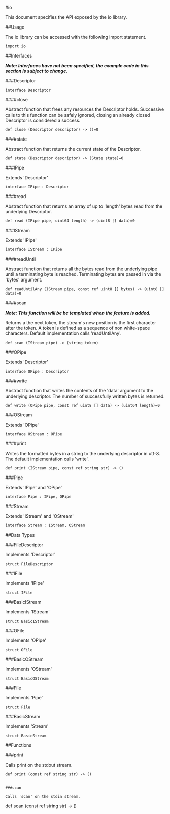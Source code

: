 #io

This document specifies the API exposed by the io library.

##Usage

The io library can be accessed with the following import statement.
```
import io
```



##Interfaces

**_Note: Interfaces have not been specified, the example code in this section is subject to change._**


###Descriptor

```
interface Descriptor
```

####close

Abstract function that frees any resources the Descriptor holds. Successive calls to this function can be safely ignored, closing an already closed Descriptor is considered a success.

```
def close (Descriptor descriptor) -> ()=0
```

####state

Abstract function that returns the current state of the Descriptor.

```
def state (Descriptor descriptor) -> (State state)=0
```


###IPipe

Extends 'Descriptor'

```
interface IPipe : Descriptor
```

####read

Abstract function that returns an array of up to 'length' bytes read from the underlying Descriptor.

```
def read (IPipe pipe, uint64 length) -> (uint8 [] data)=0
```


###IStream

Extends 'IPipe'

```
interface IStream : IPipe
```

####readUntil

Abstract function that returns all the bytes read from the underlying pipe until a terminating byte is reached. Terminating bytes are passed in via the 'bytes' argument.

```
def readUntilAny (IStream pipe, const ref uint8 [] bytes) -> (uint8 [] data)=0
```

####scan

_**Note: This function will be be templated when the feature is added.**_

Returns a the next token, the stream's new position is the first character after the token. A token is defined as a sequence of non white-space characters. Default implementation calls 'readUntilAny'.

```
def scan (IStream pipe) -> (string token)
```


###OPipe

Extends 'Descriptor'

```
interface OPipe : Descriptor
```

####write

Abstract function that writes the contents of the 'data' argument to the underlying descriptor. The number of successfully written bytes is returned.

```
def write (OPipe pipe, const ref uint8 [] data) -> (uint64 length)=0
```


###OStream

Extends 'OPipe'

```
interface OStream : OPipe
```

####print

Writes the formatted bytes in a string to the underlying descriptor in utf-8. The default implementation calls 'write'.

```
def print (IStream pipe, const ref string str) -> ()
```


###Pipe

Extends 'IPipe' and 'OPipe'

```
interface Pipe : IPipe, OPipe
```


###Stream

Extends 'IStream' and 'OStream'

```
interface Stream : IStream, OStream
```



##Data Types


###FileDescriptor

Implements 'Descriptor'

```
struct FileDescriptor
```


###IFile

Implements 'IPipe'

```
struct IFile
```


###BasicIStream

Implements 'IStream'

```
struct BasicIStream
```


###OFile

Implements 'OPipe'

```
struct OFile
```


###BasicOStream

Implements 'OStream'

```
struct BasicOStream
```


###File

Implements 'Pipe'

```
struct File
```


###BasicStream

Implements 'Stream'

```
struct BasicStream
```




##Functions


###print

Calls print on the stdout stream.

```
def print (const ref string str) -> ()


###scan

Calls 'scan' on the stdin stream.

```
def scan (const ref string str) -> ()
```